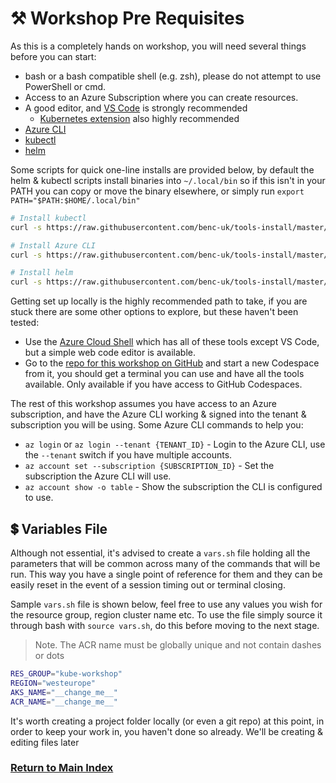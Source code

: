 # ⚒️ Workshop Pre Requisites

As this is a completely hands on workshop, you will need several things before you can start:

- bash or a bash compatible shell (e.g. zsh), please do not attempt to use PowerShell or cmd.
- Access to an Azure Subscription where you can create resources.
- A good editor, and [VS Code](https://code.visualstudio.com/) is strongly recommended
  - [Kubernetes extension](https://marketplace.visualstudio.com/items?itemName=ms-kubernetes-tools.vscode-kubernetes-tools) also highly recommended
- [Azure CLI](https://aka.ms/azure-cli)
- [kubectl](https://kubernetes.io/docs/tasks/tools/install-kubectl-linux/)
- [helm](https://helm.sh/docs/intro/install/)

Some scripts for quick one-line installs are provided below, by default the helm & kubectl scripts install binaries into `~/.local/bin` so if this isn't in your PATH you can copy or move the binary elsewhere, or simply run `export PATH="$PATH:$HOME/.local/bin"`

```bash
# Install kubectl
curl -s https://raw.githubusercontent.com/benc-uk/tools-install/master/kubectl.sh | bash

# Install Azure CLI
curl -s https://raw.githubusercontent.com/benc-uk/tools-install/master/azure-cli.sh | bash

# Install helm
curl -s https://raw.githubusercontent.com/benc-uk/tools-install/master/helm.sh | bash
```

Getting set up locally is the highly recommended path to take, if you are stuck there are some other options to explore, but these haven't been tested:

- Use the [Azure Cloud Shell](https://shell.azure.com/bash) which has all of these tools except VS Code, but a simple web code editor is available.
- Go to the [repo for this workshop on GitHub](https://github.com/benc-uk/kube-workshop/codespaces) and start a new Codespace from it, you should get a terminal you can use and have all the tools available. Only available if you have access to GitHub Codespaces.

The rest of this workshop assumes you have access to an Azure subscription, and have the Azure CLI working & signed into the tenant & subscription you will be using. Some Azure CLI commands to help you:

- `az login` or `az login --tenant {TENANT_ID}` - Login to the Azure CLI, use the `--tenant` switch if you have multiple accounts.
- `az account set --subscription {SUBSCRIPTION_ID}` - Set the subscription the Azure CLI will use.
- `az account show -o table` - Show the subscription the CLI is configured to use.

## 💲 Variables File

Although not essential, it's advised to create a `vars.sh` file holding all the parameters that will be common across many of the commands that will be run. This way you have a single point of reference for them and they can be easily reset in the event of a session timing out or terminal closing.

Sample `vars.sh` file is shown below, feel free to use any values you wish for the resource group, region cluster name etc. To use the file simply source it through bash with `source vars.sh`, do this before moving to the next stage.

> Note. The ACR name must be globally unique and not contain dashes or dots

```bash
RES_GROUP="kube-workshop"
REGION="westeurope"
AKS_NAME="__change_me__"
ACR_NAME="__change_me__"
```

It's worth creating a project folder locally (or even a git repo) at this point, in order to keep your work in, you haven't done so already. We'll be creating & editing files later

### [Return to Main Index](../readme.md)
